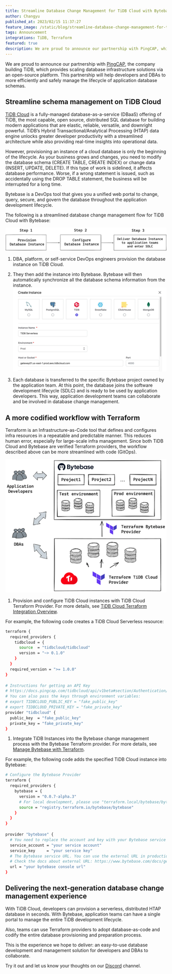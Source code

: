 ```yaml
---
title: Streamline Database Change Management for TiDB Cloud with Bytebase
author: Changyu
published_at: 2023/02/15 11:37:27
feature_image: /static/blog/streamline-database-change-management-for-tidb-cloud-with-bytebase/feature-image.webp
tags: Announcement
integrations: TiDB, Terraform
featured: true
description: We are proud to announce our partnership with PingCAP, which will help developers and DBAs to more efficiently and safely manage the lifecycle of application database schemas.
---
```


We are proud to announce our partnership with [PingCAP](https://www.pingcap.com/?from=en), the company building TiDB, which provides scaling database infrastructure solutions via an open-source platform. This partnership will help developers and DBAs to more efficiently and safely manage the lifecycle of application database schemas.

## Streamline schema management on TiDB Cloud

[TiDB Cloud](https://tidbcloud.com/) is a fully-managed database-as-a-service (DBaaS) offering of TiDB, the most capable, open source, distributed SQL database for building modern applications that are elastic, reliable, versatile, and downright powerful. TiDB’s Hybrid Transactional/Analytical Processing (HTAP) data engine unlocks greater developer productivity with a streamlined architecture while also providing real-time insights into operational data.

However, provisioning an instance of a cloud database is only the beginning of the lifecycle. As your business grows and changes, you need to modify the database schema (CREATE TABLE, CREATE INDEX) or change data (INSERT, UPDATE, DELETE). If this type of work is sidelined, it affects database performance. Worse, if a wrong statement is issued, such as accidentally using the DROP TABLE statement, the business will be interrupted for a long time.

Bytebase is a DevOps tool that gives you a unified web portal to change, query, secure, and govern the database throughout the application development lifecycle.

The following is a streamlined database change management flow for TiDB Cloud with Bytebase:

![dcm-flow-tidb-bytebase](/static/blog/streamline-database-change-management-for-tidb-cloud-with-bytebase/dcm-flow-tidb-bytebase.webp)

1. DBA, platform, or self-service DevOps engineers provision the database instance on TiDB Cloud.
2. They then add the instance into Bytebase. Bytebase will then automatically synchronize all the database schema information from the instance.
![add-tidb-instance](/static/blog/streamline-database-change-management-for-tidb-cloud-with-bytebase/add-tidb-instance.webp)

3. Each database is transferred to the specific Bytebase project owned by the application team. At this point, the database joins the software development lifecycle (SDLC) and is ready to be used by application developers. This way, application development teams can collaborate and be involved in database change management.

## A more codified workflow with Terraform

Terraform is an Infrastructure-as-Code tool that defines and configures infra resources in a repeatable and predictable manner. This reduces human error, especially for large-scale infra management. Since both TiDB Cloud and Bytebase are verified Terraform providers, the workflow described above can be more streamlined with code (GitOps).

![terraform-workflow](/static/blog/streamline-database-change-management-for-tidb-cloud-with-bytebase/terraform-workflow.webp)

1. Provision and configure TiDB Cloud instances with TiDB Cloud Terraform Provider.  For more details, see [TiDB Cloud Terraform Integration Overview](https://docs.pingcap.com/tidbcloud/terraform-tidbcloud-provider-overview).

For example, the following code creates a TiDB Cloud Serverless resource:

```bash
terraform {
  required_providers {
    tidbcloud = {
      source  = "tidbcloud/tidbcloud"
      version = "~> 0.1.0"
    }
  }
  required_version = ">= 1.0.0"
}

# Instructions for getting an API Key
# https://docs.pingcap.com/tidbcloud/api/v1beta#section/Authentication/API-Key-Management
# You can also pass the keys through environment variables:
# export TIDBCLOUD_PUBLIC_KEY = "fake_public_key"
# export TIDBCLOUD_PRIVATE_KEY = "fake_private_key"
provider "tidbcloud" {
  public_key  = "fake_public_key"
  private_key = "fake_private_key"
}
```

1. Integrate TiDB Instances into the Bytebase change management process with the  Bytebase Terraform provider. For more details, see [Manage Bytebase with Terraform](/docs/get-started/terraform#configure-bytebase-terraform-provider).

For example, the following code adds the specified TiDB Cloud instance into Bytebase:

```bash
# Configure the Bytebase Provider
terraform {
  required_providers {
    bytebase = {
      version = "0.0.7-alpha.3"
      # For local development, please use "terraform.local/bytebase/bytebase" instead
      source = "registry.terraform.io/bytebase/bytebase"
    }
  }
}

provider "bytebase" {
  # You need to replace the account and key with your Bytebase service account.
  service_account = "your service account"
  service_key     = "your service key"
  # The Bytebase service URL. You can use the external URL in production.
  # Check the docs about external URL: https://www.bytebase.com/docs/get-started/install/external-url
  url = "your bytebase console url"
}
```

## Delivering the next-generation database change management experience

With TiDB Cloud, developers can provision a serverless, distributed HTAP database in seconds. With Bytebase, application teams can have a single portal to manage the entire TiDB development lifecycle. 

Also, teams can use Terraform providers to adopt database-as-code and codify the entire database provisioning and preparation process.

This is the experience we hope to deliver: an easy-to-use database development and management solution for developers and DBAs to collaborate. 

Try it out and let us know your thoughts on our [Discord](https://discord.gg/huyw7gRsyA) channel.